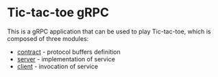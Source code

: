 # Tic-tac-toe gRPC

This is a gRPC application that can be used to play Tic-tac-toe, which is composed of three modules:
- [contract](contract/) - protocol buffers definition
- [server](server/) - implementation of service
- [client](client/) - invocation of service
